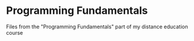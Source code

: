 # Programming Fundamentals
Files from the "Programming Fundamentals" part of my distance education course
